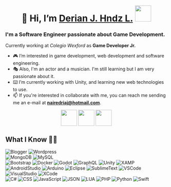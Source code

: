 <h1 align="center">👋 Hi, I’m <a href="https://github.com/d3r14n/">Derian J. Hndz L.</a> <img src="https://user-images.githubusercontent.com/21112840/194974573-5f30eb24-9445-4ac9-9d21-c980ef33b4e8.gif" width=50px></h1>
<h3>I'm a Software Engineer passionate about Game Development.</h3>

Currently working at <i>Colegio Wexford</i> as <b>Game Developer Jr.</b>

- 🎮 I’m interested in game development, web development and software engineering.
- 🎭 Also, I'm an actor and a musician. I'm still learning but I am very passionate about it.
- ⌨️ I’m currently working with Unity, and learning new web technologies to use.
- 📫 If you're interested in collaborate with me, you can reach me sending me an e-mail at **nairedriaj@hotmail.com**.


 <p align="center">
      <a href="https://instagram.com/d3r1"><img align="center"
         src="https://img.shields.io/badge/instagram-%23E4405F.svg?style=for-the-badge&logo=Instagram&logoColor=white"
         height="50px"/></a>
      <a href="https://wa.me/+524421117385"><img align="center"
         src="https://img.shields.io/badge/whatsapp-4B7F1.svg?style=for-the-badge&logo=whatsapp&logoColor=white"
         height="50px"/></a>
      <a href="https://twitter.com/d3r14n"><img align="center"
         src="https://img.shields.io/badge/twitter-1DA1F2.svg?style=for-the-badge&logo=twitter&logoColor=white"
         height="50px"/></a>
</p>

## What I Know 🧠🤔
![Blogger](https://img.shields.io/badge/Blogger-FF5722?style=for-the-badge&logo=blogger&logoColor=white)
![Wordpress](https://img.shields.io/badge/Wordpress-21759B?style=for-the-badge&logo=wordpress&logoColor=white)
<br>
![MongoDB](https://img.shields.io/badge/MongoDB-4EA94B?style=for-the-badge&logo=mongodb&logoColor=white)
![MySQL](https://img.shields.io/badge/MySQL-005C84?style=for-the-badge&logo=mysql&logoColor=white)
<br>
![Bootstrap](https://img.shields.io/badge/Bootstrap-563D7C?style=for-the-badge&logo=bootstrap&logoColor=white)
![Docker](https://img.shields.io/badge/Docker-2CA5E0?style=for-the-badge&logo=docker&logoColor=white)
![Godot](https://img.shields.io/badge/Godot-478CBF?style=for-the-badge&logo=GodotEngine&logoColor=white)
![GraphQL](https://img.shields.io/badge/GraphQl-E10098?style=for-the-badge&logo=graphql&logoColor=white)
![Unity](https://img.shields.io/badge/Unity-100000?style=for-the-badge&logo=unity&logoColor=white)
![XAMP](https://img.shields.io/badge/Xampp-F37623?style=for-the-badge&logo=xampp&logoColor=white)
<br>
![AndroidStudio](https://img.shields.io/badge/Android_Studio-3DDC84?style=for-the-badge&logo=android-studio&logoColor=white)
![Arduino](https://img.shields.io/badge/Arduino-00979D?style=for-the-badge&logo=Arduino&logoColor=white)
![Eclipse](https://img.shields.io/badge/Eclipse-2C2255?style=for-the-badge&logo=eclipse&logoColor=white)
![SublimeText](https://img.shields.io/badge/sublime_text-%23575757.svg?&style=for-the-badge&logo=sublime-text&logoColor=important)
![VSCode](https://img.shields.io/badge/VSCode-0078D4?style=for-the-badge&logo=visual%20studio%20code&logoColor=white)
![VisualStudio](https://img.shields.io/badge/Visual_Studio-5C2D91?style=for-the-badge&logo=visual%20studio&logoColor=white)
![XCode](https://img.shields.io/badge/Xcode-007ACC?style=for-the-badge&logo=Xcode&logoColor=white)
<br>
![C#](https://img.shields.io/badge/C%23-239120?style=for-the-badge&logo=c-sharp&logoColor=white)
![CSS](https://img.shields.io/badge/CSS3-1572B6?style=for-the-badge&logo=css3&logoColor=white)
![JavaScript](https://img.shields.io/badge/JavaScript-323330?style=for-the-badge&logo=javascript&logoColor=F7DF1E)
![JSON](https://img.shields.io/badge/json-5E5C5C?style=for-the-badge&logo=json&logoColor=white)
![LUA](https://img.shields.io/badge/Lua-2C2D72?style=for-the-badge&logo=lua&logoColor=white)
![PHP](https://img.shields.io/badge/PHP-777BB4?style=for-the-badge&logo=php&logoColor=white)
![Python](https://img.shields.io/badge/Python-FFD43B?style=for-the-badge&logo=python&logoColor=blue)
![Swift](https://img.shields.io/badge/Swift-FA7343?style=for-the-badge&logo=swift&logoColor=white)
<br>

